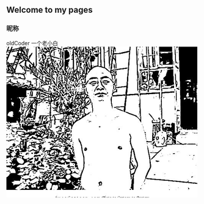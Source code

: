 ## Welcome to my pages

### 昵称
oldCoder 一个老小白
![个人照片](https://github.com/song-gld/song-gld.github.io/blob/master/szg%E5%8D%A1%E9%80%9A.jpg)
